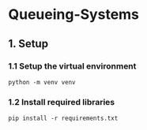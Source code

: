 # Queueing-Systems




## 1. Setup
### 1.1 Setup the virtual environment
```
python -m venv venv
```

### 1.2 Install required libraries
```
pip install -r requirements.txt
```


